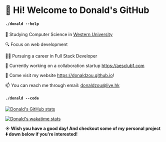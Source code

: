 # 👋 Hi! Welcome to Donald's GitHub

#### `./donald --help`
🏫  Studying Computer Science in <a href="https://uwo.ca">Western University </a>

🔍  Focus on web development

👨‍💻‍ Pursuing a career in Full Stack Developer

🔨 Currently working on a collaboration startup https://aesclub1.com

🧋 Come visit my website <a href="https://donaldzou.github.io">https://donaldzou.github.io</a>!

📫 You can reach me through email: <a href="mailto:donaldzou@live.hk">donaldzou@live.hk</a>
#### `./donald --code`

[![Donald's GitHub stats](https://github-readme-stats.vercel.app/api?username=donaldzou)](https://github.com/donaldzou/)

[![Donald's wakatime stats](https://github-readme-stats.vercel.app/api/wakatime?username=donaldzou&layout=compact)](https://github.com/donaldzou/)


**☀️ Wish you have a good day! And checkout some of my personal project :arrow_down: down below if you're interested!**
